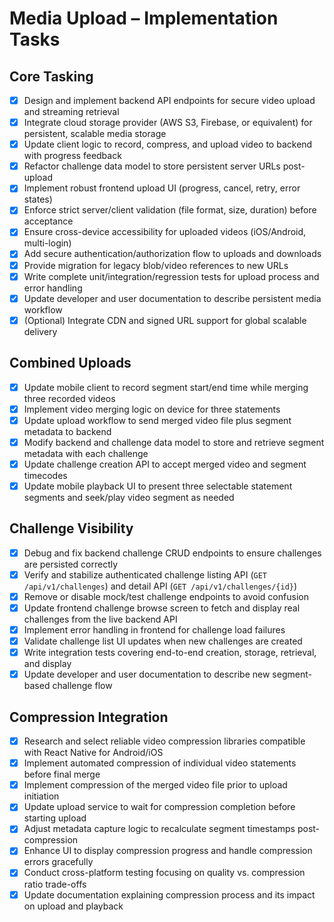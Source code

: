 # Media Upload – Implementation Tasks

## Core Tasking  
- [x] Design and implement backend API endpoints for secure video upload and streaming retrieval  
- [x] Integrate cloud storage provider (AWS S3, Firebase, or equivalent) for persistent, scalable media storage  
- [x] Update client logic to record, compress, and upload video to backend with progress feedback  
- [x] Refactor challenge data model to store persistent server URLs post-upload  
- [x] Implement robust frontend upload UI (progress, cancel, retry, error states)  
- [x] Enforce strict server/client validation (file format, size, duration) before acceptance  
- [x] Ensure cross-device accessibility for uploaded videos (iOS/Android, multi-login)  
- [x] Add secure authentication/authorization flow to uploads and downloads  
- [x] Provide migration for legacy blob/video references to new URLs  
- [x] Write complete unit/integration/regression tests for upload process and error handling  
- [x] Update developer and user documentation to describe persistent media workflow  
- [x] (Optional) Integrate CDN and signed URL support for global scalable delivery  

## Combined Uploads  
- [x] Update mobile client to record segment start/end time while merging three recorded videos  
- [x] Implement video merging logic on device for three statements  
- [x] Update upload workflow to send merged video file plus segment metadata to backend  
- [x] Modify backend and challenge data model to store and retrieve segment metadata with each challenge  
- [x] Update challenge creation API to accept merged video and segment timecodes  
- [x] Update mobile playback UI to present three selectable statement segments and seek/play video segment as needed  

## Challenge Visibility  
- [x] Debug and fix backend challenge CRUD endpoints to ensure challenges are persisted correctly  
- [x] Verify and stabilize authenticated challenge listing API (`GET /api/v1/challenges`) and detail API (`GET /api/v1/challenges/{id}`)  
- [x] Remove or disable mock/test challenge endpoints to avoid confusion  
- [x] Update frontend challenge browse screen to fetch and display real challenges from the live backend API  
- [x] Implement error handling in frontend for challenge load failures  
- [x] Validate challenge list UI updates when new challenges are created  
- [x] Write integration tests covering end-to-end creation, storage, retrieval, and display  
- [x] Update developer and user documentation to describe new segment-based challenge flow  

## Compression Integration  
- [x] Research and select reliable video compression libraries compatible with React Native for Android/iOS  
- [x] Implement automated compression of individual video statements before final merge  
- [x] Implement compression of the merged video file prior to upload initiation  
- [x] Update upload service to wait for compression completion before starting upload  
- [x] Adjust metadata capture logic to recalculate segment timestamps post-compression  
- [x] Enhance UI to display compression progress and handle compression errors gracefully  
- [x] Conduct cross-platform testing focusing on quality vs. compression ratio trade-offs  
- [x] Update documentation explaining compression process and its impact on upload and playback  